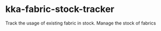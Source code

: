 # kka-fabric-stock-tracker
Track the usage of existing fabric in stock. Manage the stock of fabrics
